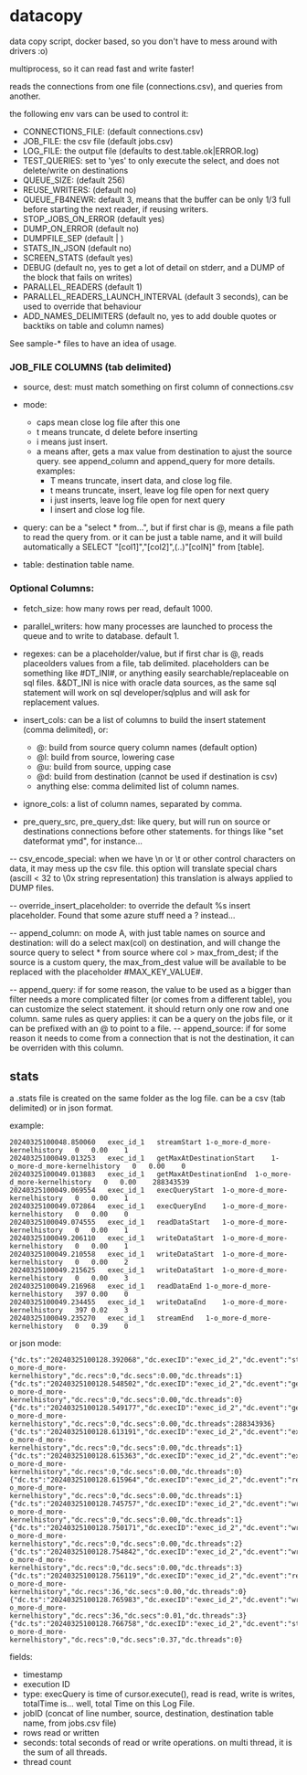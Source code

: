 # datacopy

data copy script, docker based, so you don't have to mess around with drivers :o)

multiprocess, so it can read fast and write faster!

reads the connections from one file (connections.csv), and queries from another.

the following env vars can be used to control it:
- CONNECTIONS_FILE: (default connections.csv)
- JOB_FILE: the csv file (default jobs.csv)
- LOG_FILE: the output file (defaults to dest.table.ok|ERROR.log)
- TEST_QUERIES: set to 'yes' to only execute the select, and does not delete/write on destinations
- QUEUE_SIZE: (default 256) 
- REUSE_WRITERS: (default no)
- QUEUE_FB4NEWR: default 3, means that the buffer can be only 1/3 full before starting the next reader, if reusing writers.
- STOP_JOBS_ON_ERROR (default yes)
- DUMP_ON_ERROR (default no)
- DUMPFILE_SEP (default | )
- STATS_IN_JSON (default no)
- SCREEN_STATS (default yes)
- DEBUG (default no, yes to get a lot of detail on stderr, and a DUMP of the block that fails on writes)
- PARALLEL_READERS (default 1)
- PARALLEL_READERS_LAUNCH_INTERVAL (default 3 seconds), can be used to override that behaviour
- ADD_NAMES_DELIMITERS (default no, yes to add double quotes or backtiks on table and column names)

See sample-* files to have an idea of usage.


### JOB_FILE COLUMNS (tab delimited)

- source, dest: must match something on first column of connections.csv

- mode: 
    - caps mean close log file after this one
    - t means truncate, d delete before inserting
    - i means just insert.
    - a means after, gets a max value from destination to ajust the source query. see append_column and append_query for more details. 
    examples: 
        - T means truncate, insert data, and close log file. 
        - t means truncate, insert, leave log file open for next query
        - i just inserts, leave log file open for next query
        - I insert and close log file.

- query: can be a "select * from...", but if first char is @, means a file path to read the query from. or it can be just a table name, and it will build automatically a SELECT "[col1]","[col2]",(..)"[colN]" from [table].
- table: destination table name.


### Optional Columns:

- fetch_size: how many rows per read, default 1000.

- parallel_writers: how many processes are launched to process the queue and to write to database. default 1.

- regexes: can be a placeholder/value, but if first char is @, reads placeolders values from a file, tab delimited. placeholders can be something like #DT_INI#, or anything easily searchable/replaceable on sql files. &&DT_INI is nice with oracle data sources, as the same sql statement will work on sql developer/sqlplus and will ask for replacement values.

- insert_cols: can be a list of columns to build the insert statement (comma delimited), or:
    - @: build from source query column names (default option)
    - @l: build from source, lowering case
    - @u: build from source, upping case
    - @d: build from destination (cannot be used if destination is csv)
    - anything else: comma delimited list of column names.

- ignore_cols: a list of column names, separated by comma. 

- pre_query_src, pre_query_dst: like query, but will run on source or destinations connections before other statements. for things like "set dateformat ymd", for instance...

-- csv_encode_special: when we have \n or \t or other control characters on data, it may mess up the csv file. 
    this option will translate special chars (ascill < 32 to \0x string representation)
    this translation is always applied to DUMP files. 

-- override_insert_placeholder: to override the default %s insert placeholder. Found that some azure stuff need a ? instead...

-- append_column: on mode A, with just table names on source and destination: will do a select max(col) on destination, and will change the source query to select * from source where col > max_from_dest; if the source is a custom query, the max_from_dest value will be available to be replaced with the placeholder #MAX_KEY_VALUE#.

-- append_query: if for some reason, the value to be used as a bigger than filter needs a more complicated filter (or comes from a different table), you can customize the select statement. it should return only one row and one column. same rules as query applies: it can be a query on the jobs file, or it can be prefixed with an @ to point to a file.
-- append_source: if for some reason it needs to come from a connection that is not the destination, it can be overriden with this column.

## stats
a .stats file is created on the same folder as the log file. can be a csv (tab delimited) or in json format.

example:
```
20240325100048.850060	exec_id_1	streamStart	1-o_more-d_more-kernelhistory	0	0.00	1
20240325100049.013253	exec_id_1	getMaxAtDestinationStart	1-o_more-d_more-kernelhistory	0	0.00	0
20240325100049.013883	exec_id_1	getMaxAtDestinationEnd	1-o_more-d_more-kernelhistory	0	0.00	288343539
20240325100049.069554	exec_id_1	execQueryStart	1-o_more-d_more-kernelhistory	0	0.00	1
20240325100049.072864	exec_id_1	execQueryEnd	1-o_more-d_more-kernelhistory	0	0.00	0
20240325100049.074555	exec_id_1	readDataStart	1-o_more-d_more-kernelhistory	0	0.00	1
20240325100049.206110	exec_id_1	writeDataStart	1-o_more-d_more-kernelhistory	0	0.00	1
20240325100049.210558	exec_id_1	writeDataStart	1-o_more-d_more-kernelhistory	0	0.00	2
20240325100049.215625	exec_id_1	writeDataStart	1-o_more-d_more-kernelhistory	0	0.00	3
20240325100049.216968	exec_id_1	readDataEnd	1-o_more-d_more-kernelhistory	397	0.00	0
20240325100049.234455	exec_id_1	writeDataEnd	1-o_more-d_more-kernelhistory	397	0.02	3
20240325100049.235270	exec_id_1	streamEnd	1-o_more-d_more-kernelhistory	0	0.39	0
```

or json mode:
```
{"dc.ts":"20240325100128.392068","dc.execID":"exec_id_2","dc.event":"streamStart","dc.jobID":"1-o_more-d_more-kernelhistory","dc.recs":0,"dc.secs":0.00,"dc.threads":1}
{"dc.ts":"20240325100128.548502","dc.execID":"exec_id_2","dc.event":"getMaxAtDestinationStart","dc.jobID":"1-o_more-d_more-kernelhistory","dc.recs":0,"dc.secs":0.00,"dc.threads":0}
{"dc.ts":"20240325100128.549177","dc.execID":"exec_id_2","dc.event":"getMaxAtDestinationEnd","dc.jobID":"1-o_more-d_more-kernelhistory","dc.recs":0,"dc.secs":0.00,"dc.threads":288343936}
{"dc.ts":"20240325100128.613191","dc.execID":"exec_id_2","dc.event":"execQueryStart","dc.jobID":"1-o_more-d_more-kernelhistory","dc.recs":0,"dc.secs":0.00,"dc.threads":1}
{"dc.ts":"20240325100128.615363","dc.execID":"exec_id_2","dc.event":"execQueryEnd","dc.jobID":"1-o_more-d_more-kernelhistory","dc.recs":0,"dc.secs":0.00,"dc.threads":0}
{"dc.ts":"20240325100128.615964","dc.execID":"exec_id_2","dc.event":"readDataStart","dc.jobID":"1-o_more-d_more-kernelhistory","dc.recs":0,"dc.secs":0.00,"dc.threads":1}
{"dc.ts":"20240325100128.745757","dc.execID":"exec_id_2","dc.event":"writeDataStart","dc.jobID":"1-o_more-d_more-kernelhistory","dc.recs":0,"dc.secs":0.00,"dc.threads":1}
{"dc.ts":"20240325100128.750171","dc.execID":"exec_id_2","dc.event":"writeDataStart","dc.jobID":"1-o_more-d_more-kernelhistory","dc.recs":0,"dc.secs":0.00,"dc.threads":2}
{"dc.ts":"20240325100128.754842","dc.execID":"exec_id_2","dc.event":"writeDataStart","dc.jobID":"1-o_more-d_more-kernelhistory","dc.recs":0,"dc.secs":0.00,"dc.threads":3}
{"dc.ts":"20240325100128.756119","dc.execID":"exec_id_2","dc.event":"readDataEnd","dc.jobID":"1-o_more-d_more-kernelhistory","dc.recs":36,"dc.secs":0.00,"dc.threads":0}
{"dc.ts":"20240325100128.765983","dc.execID":"exec_id_2","dc.event":"writeDataEnd","dc.jobID":"1-o_more-d_more-kernelhistory","dc.recs":36,"dc.secs":0.01,"dc.threads":3}
{"dc.ts":"20240325100128.766758","dc.execID":"exec_id_2","dc.event":"streamEnd","dc.jobID":"1-o_more-d_more-kernelhistory","dc.recs":0,"dc.secs":0.37,"dc.threads":0}
```


fields:
- timestamp
- execution ID
- type: execQuery is time of cursor.execute(), read is read, write is writes, totalTime is... well, total Time on this Log File.  
- jobID (concat of line number, source, destination, destination table name, from jobs.csv file)
- rows read or written
- seconds: total seconds of read or write operations. on multi thread, it is the sum of all threads.
- thread count
